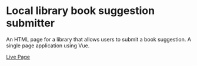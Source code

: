 # Local library book suggestion submitter
An HTML page for a library that allows users to submit a book suggestion. A single page application using Vue.

[Live Page](https://lnchapin-pf.000webhostapp.com/)
